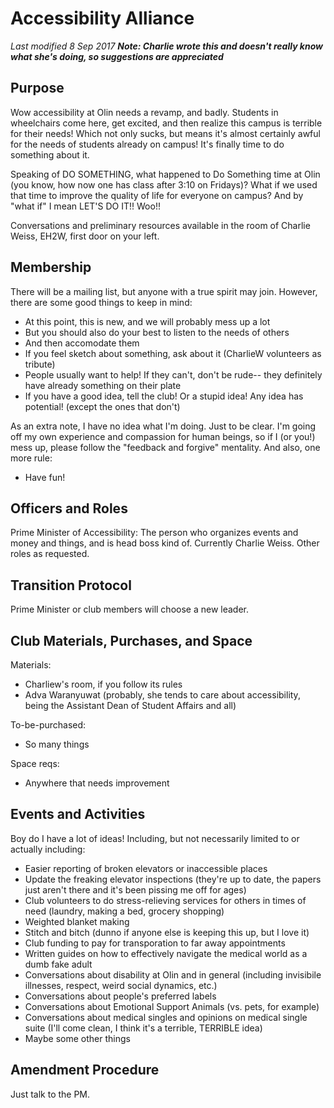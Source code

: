 # Accessibility Alliance
*Last modified 8 Sep 2017*
_**Note: Charlie wrote this and doesn't really know what she's doing, so suggestions are appreciated**_

## Purpose
Wow accessibility at Olin needs a revamp, and badly. Students in wheelchairs come here, get excited, and then realize this campus is terrible for their needs! Which not only sucks, but means it's almost certainly awful for the needs of students already on campus! It's finally time to do something about it.

Speaking of DO SOMETHING, what happened to Do Something time at Olin (you know, how now one has class after 3:10 on Fridays)? What if we used that time to improve the quality of life for everyone on campus? And by "what if" I mean LET'S DO IT!! Woo!!

Conversations and preliminary resources available in the room of Charlie Weiss, EH2W, first door on your left.

## Membership
There will be a mailing list, but anyone with a true spirit may join. However, there are some good things to keep in mind:

* At this point, this is new, and we will probably mess up a lot
* But you should also do your best to listen to the needs of others
* And then accomodate them
* If you feel sketch about something, ask about it (CharlieW volunteers as tribute)
* People usually want to help! If they can't, don't be rude-- they definitely have already something on their plate
* If you have a good idea, tell the club! Or a stupid idea! Any idea has potential! (except the ones that don't)

As an extra note, I have no idea what I'm doing. Just to be clear. I'm going off my own experience and compassion for human beings, so if I (or you!) mess up, please follow the "feedback and forgive" mentality. And also, one more rule:

* Have fun!

## Officers and Roles
Prime Minister of Accessibility: The person who organizes events and money and things, and is head boss kind of. Currently Charlie Weiss.
Other roles as requested.

## Transition Protocol
Prime Minister or club members will choose a new leader.

## Club Materials, Purchases, and Space
Materials:
* Charliew's room, if you follow its rules
* Adva Waranyuwat (probably, she tends to care about accessibility, being the Assistant Dean of Student Affairs and all)

To-be-purchased:
* So many things

Space reqs:
* Anywhere that needs improvement

## Events and Activities
Boy do I have a lot of ideas! Including, but not necessarily limited to or actually including:

* Easier reporting of broken elevators or inaccessible places
* Update the freaking elevator inspections (they're up to date, the papers just aren't there and it's been pissing me off for ages)
* Club volunteers to do stress-relieving services for others in times of need (laundry, making a bed, grocery shopping)
* Weighted blanket making
* Stitch and bitch (dunno if anyone else is keeping this up, but I love it)
* Club funding to pay for transporation to far away appointments
* Written guides on how to effectively navigate the medical world as a dumb fake adult
* Conversations about disability at Olin and in general (including invisibile illnesses, respect, weird social dynamics, etc.)
* Conversations about people's preferred labels
* Conversations about Emotional Support Animals (vs. pets, for example)
* Conversations about medical singles and opinions on medical single suite (I'll come clean, I think it's a terrible, TERRIBLE idea)
* Maybe some other things

## Amendment Procedure
Just talk to the PM.
